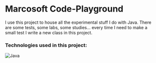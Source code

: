 # Marcosoft Code-Playground

I use this project to house all the experimental stuff I do with Java. There are some tests, some labs, some studies... every time I need to make a small test I write a new class in this project.

### Technologies used in this project:

![Java](https://img.shields.io/badge/Java-ED8B00?style=flat-square&logo=openjdk&logoColor=white)